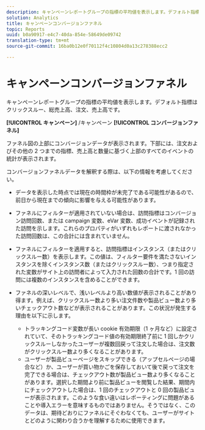 ```yaml
---
description: キャンペーンレポートグループの指標の平均値を表示します。デフォルト指標はクリックスルー、総売上高、注文、売上高です。
solution: Analytics
title: キャンペーンコンバージョンファネル
topic: Reports
uuid: b0a90917-e4c7-40da-854e-58649de09742
translation-type: tm+mt
source-git-commit: 16ba0b12e0f70112f4c10804d0a13c278388ecc2

---
```



# キャンペーンコンバージョンファネル

キャンペーンレポートグループの指標の平均値を表示します。デフォルト指標はクリックスルー、総売上高、注文、売上高です。

**[!UICONTROL キャンペーン]** /キャンペーン **[!UICONTROL コンバージョンファネル]**

ファネル図の上部にコンバージョンデータが表示されます。下部には、注文およびその他の 2 つまでの指標、売上高と数量に基づく上部のすべてのイベントの統計が表示されます。

コンバージョンファネルデータを解釈する際は、以下の情報を考慮してください。

* データを表示した時点では現在の時間枠が未完了である可能性があるので、前日から現在までの傾向に影響を与える可能性があります。
* ファネルにフィルターが適用されていない場合は、訪問指標はコンバージョン訪問回数、または campaign 変数、eVar 変数、成功イベントが記録された訪問を示します。これらのプロパティがいずれもレポートに渡されなかった訪問回数は、この合計には含まれていません。
* ファネルにフィルターを適用すると、訪問指標はインスタンス（またはクリックスルー数）を表示します。この値は、フィルター要件を満たさないインスタンスを除くインスタンス数（またはクリックスルー数）、つまり指定された変数がサイト上の訪問者によって入力された回数の合計です。1 回の訪問には複数のインスタンスを含めることができます。
* ファネルの深いレベルで、浅いレベルより高い数値が表示されることがあり得ます。例えば、クリックスルー数より多い注文件数や製品ビュー数より多いチェックアウト数などが表示されることがあります。この状況が発生する理由を以下に示します。

   * トラッキングコード変数が長い cookie 有効期限（1 ヶ月など）に設定されていて、そのトラッキングコード値の有効期限終了前に 1 回しかクリックスルーしなかったユーザーが複数回戻って注文した場合は、注文数がクリックスルー数より多くなることがあります。
   * ユーザーが製品ビューページをスキップできる（アップセルページの場合など）か、ユーザーが買い物かごを保存しておいて後で戻って注文を完了できる場合は、チェックアウト数が製品ビュー数より多くなることがあります。選択した期間より前に製品ビューを閲覧した結果、期間内にチェックアウトした場合は、1 回のチェックアウトと 0 回の製品ビューが表示されます。このような食い違いはレポーティングに問題があることや導入エラーを意味するものではありません。そうではなく、このデータは、期待どおりにファネルにそぐわなくても、ユーザーがサイトとどのように関わり合うかを理解するために使用できます。

